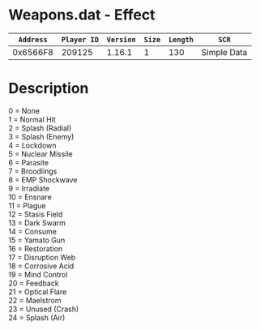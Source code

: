 # Weapons.dat - Effect

| `Address` | `Player ID` | `Version` | `Size` | `Length` | `SCR` |
| ---------- | ----------- | --------- | ------ | -------- | ---- |
| 0x6566F8 | 209125 | 1.16.1 | 1 | 130 | Simple Data |

# Description

0 = None<br>1 = Normal Hit<br>2 = Splash (Radial)<br>3 = Splash (Enemy)<br>4 = Lockdown<br>5 = Nuclear Missile<br>6 = Parasite<br>7 = Broodlings<br>8 = EMP Shockwave<br>9 = Irradiate<br>10 = Ensnare<br>11 = Plague<br>12 = Stasis Field<br>13 = Dark Swarm<br>14 = Consume<br>15 = Yamato Gun<br>16 = Restoration<br>17 = Disruption Web<br>18 = Corrosive Acid<br>19 = Mind Control<br>20 = Feedback<br>21 = Optical Flare<br>22 = Maelstrom<br>23 = Unused (Crash)<br>24 = Splash (Air)